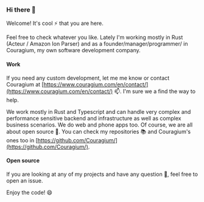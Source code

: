 ### Hi there 👋

Welcome! It's cool ⚡ that you are here.

Feel free to check whatever you like. Lately I'm working mostly in Rust (Acteur / Amazon Ion Parser) and as a founder/manager/programmer/ in Couragium, my own software development company.

#### Work

If you need any custom development, let me me know or contact Couragium at [https://www.couragium.com/en/contact/](https://www.couragium.com/en/contact/) 📫. I'm sure we a find the way to help.

We work mostly in Rust and Typescript and can handle very complex and performance sensitive backend and infrastructure as well as complex business scenarios. We do web and phone apps too. Of course, we are all about open source 🌱. You can check my repositories 📚 and Couragium's ones too in [https://github.com/Couragium/](https://github.com/Couragium/).

#### Open source

If you are looking at any of my projects and have any question 🤔, feel free to open an issue.

Enjoy the code! 😄
